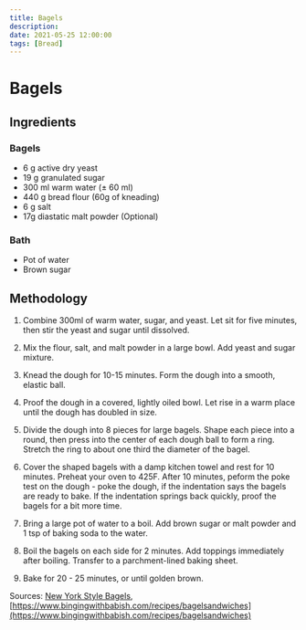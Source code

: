 ```yaml
---
title: Bagels
description:
date: 2021-05-25 12:00:00
tags: [Bread]
---
```


# Bagels

## Ingredients

### Bagels

- 6 g active dry yeast
- 19 g granulated sugar
- 300 ml warm water (± 60 ml)
- 440 g bread flour (60g of kneading)
- 6 g salt
- 17g diastatic malt powder (Optional)

### Bath

- Pot of water
- Brown sugar

## Methodology

1. Combine 300ml of warm water, sugar, and yeast. Let sit for five minutes, then stir the yeast and sugar until dissolved.

2. Mix the flour, salt, and malt powder in a large bowl. Add yeast and sugar mixture.

3. Knead the dough for 10-15 minutes. Form the dough into a smooth, elastic ball.

4. Proof the dough in a covered, lightly oiled bowl. Let rise in a warm place until the dough has doubled in size.

5. Divide the dough into 8 pieces for large bagels. Shape each piece into a round, then press into the center of each dough ball to form a ring. Stretch the ring to about one third the diameter of the bagel.

6. Cover the shaped bagels with a damp kitchen towel and rest for 10 minutes. Preheat your oven to 425F. After 10 minutes, peform the poke test on the dough - poke the dough, if the indentation says the bagels are ready to bake. If the indentation springs back quickly, proof the bagels for a bit more time.

7. Bring a large pot of water to a boil. Add brown sugar or malt powder and 1 tsp of baking soda to the water.

8. Boil the bagels on each side for 2 minutes. Add toppings immediately after boiling. Transfer to a parchment-lined baking sheet.

9. Bake for 20 - 25 minutes, or until golden brown.


Sources: [New York Style Bagels](https://www.sophisticatedgourmet.com/2009/10/new-york-style-bagel-recipe/), [https://www.bingingwithbabish.com/recipes/bagelsandwiches](https://www.bingingwithbabish.com/recipes/bagelsandwiches)
